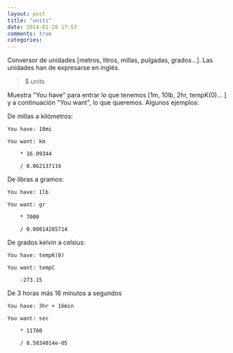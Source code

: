 ```yaml
---
layout: post
title: "units"
date: 2014-01-28 17:53
comments: true
categories: 
---
```

Conversor de unidades [metros, litros, millas, pulgadas, grados...]. Las unidades han de expresarse en inglés.

>$ units 

Muestra "You have" para entrar lo que tenemos [1m, 10lb, 2hr, tempK(0)... ] y a continuación "You want", lo que queremos. Algunos ejemplos:

De millas a kilómetros:

	You have: 10mi

	You want: km

		* 16.09344

		/ 0.062137119

De libras a gramos:

	You have: 1lb

	You want: gr

		* 7000

		/ 0.00014285714

De grados kelvin a celsius:

	You have: tempK(0)

	You want: tempC

		-273.15

De 3 horas más 16 minutos a segundos

	You have: 3hr + 16min

	You want: sec

		* 11760

		/ 8.5034014e-05

